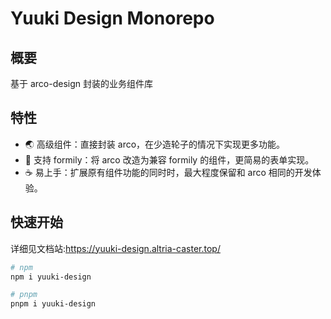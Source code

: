 # Yuuki Design Monorepo

## 概要

基于 arco-design 封装的业务组件库

## 特性

- 🌏 高级组件：直接封装 arco，在少造轮子的情况下实现更多功能。
- 🍻 支持 formily：将 arco 改造为兼容 formily 的组件，更简易的表单实现。
- ☕ 易上手：扩展原有组件功能的同时时，最大程度保留和 arco 相同的开发体验。

## 快速开始

详细见文档站:https://yuuki-design.altria-caster.top/

```bash
# npm
npm i yuuki-design

# pnpm
pnpm i yuuki-design
```
